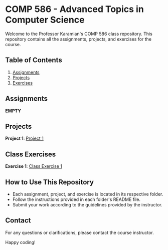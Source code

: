 # COMP 586 - Advanced Topics in Computer Science

Welcome to the Professor Karamian's COMP 586 class repository. This repository contains all the assignments, projects, and exercises for the course.

## Table of Contents

1. [Assignments](#assignments)
2. [Projects](#projects)
3. [Exercises](#exercises)

## Assignments

**EMPTY**

## Projects

**Project 1**: [Project 1](Project%201)

## Class Exercises

**Exercise 1**: [Class Exercise 1](Class%20Exercise%201/ClassExercise1)

## How to Use This Repository

- Each assignment, project, and exercise is located in its respective folder.
- Follow the instructions provided in each folder's README file.
- Submit your work according to the guidelines provided by the instructor.

## Contact

For any questions or clarifications, please contact the course instructor.

Happy coding!
